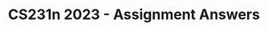 ---
layout: page
title: CS231n 2023 - Assignment Answers
description: Stanford University CS231n Spring 2023 - Assignment Solutions
# img: assets/img/projects/mindspore_gan.png
redirect: https://github.com/xxayt/CS231n-2023-Assignments
importance: 3
category: individual
---